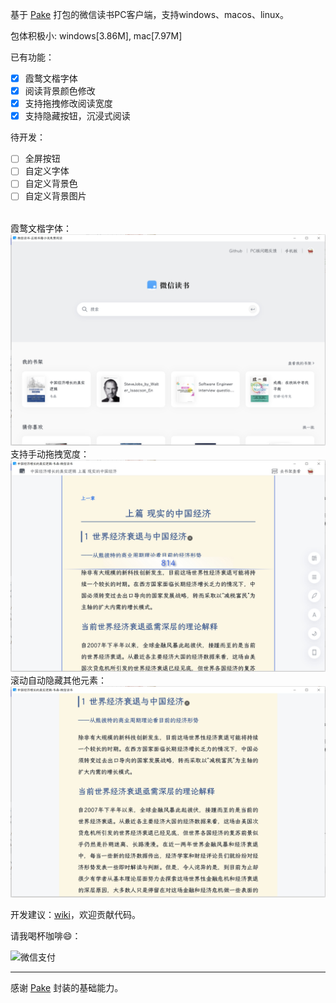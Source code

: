 基于 [Pake](https://github.com/tw93/Pake/) 打包的微信读书PC客户端，支持windows、macos、linux。

包体积极小: windows[3.86M], mac[7.97M]

已有功能：
- [x] 霞鹜文楷字体
- [x] 阅读背景颜色修改
- [x] 支持拖拽修改阅读宽度
- [x] 支持隐藏按钮，沉浸式阅读 

待开发：
- [ ] 全屏按钮
- [ ] 自定义字体
- [ ] 自定义背景色
- [ ] 自定义背景图片

<br/>
霞鹜文楷字体：

<img src='./imgs/weread-index.png' width=600/>

<br/>
支持手动拖拽宽度：

<img src='./imgs/read-width.png' width=600/>

<br/>
滚动自动隐藏其他元素：

<img src='./imgs/hide-icons.png' width=600/>


开发建议：[wiki](https://github.com/zeyios/weread-pc/wiki/%E5%BC%80%E5%8F%91%E5%BB%BA%E8%AE%AE)，欢迎贡献代码。


请我喝杯咖啡😄：

<img src='https://github.com/zeyios/weread-pc/assets/10176630/6df3a76e-41b0-4241-bfd4-c63c0e100411' alt='微信支付' width=100/>

---
感谢 [Pake](https://github.com/tw93/Pake/) 封装的基础能力。
